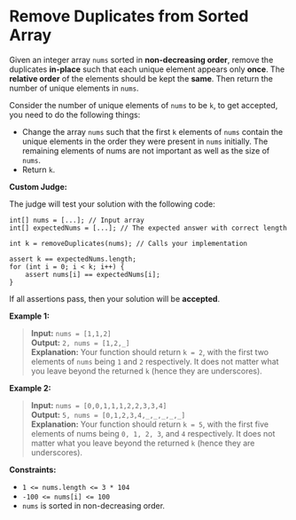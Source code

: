 # Remove Duplicates from Sorted Array

Given an integer array `nums` sorted in **non-decreasing order**, remove the duplicates **in-place** such that each unique element appears only **once**. The **relative order** of the elements should be kept the **same**. Then return the number of unique elements in `nums`.

Consider the number of unique elements of `nums` to be `k`, to get accepted, you need to do the following things:

  * Change the array `nums` such that the first `k` elements of `nums` contain the unique elements in the order they were present in `nums` initially. The remaining elements of nums are not important as well as the size of `nums`.
  * Return `k`.


**Custom Judge:**

The judge will test your solution with the following code:

```
int[] nums = [...]; // Input array
int[] expectedNums = [...]; // The expected answer with correct length

int k = removeDuplicates(nums); // Calls your implementation

assert k == expectedNums.length;
for (int i = 0; i < k; i++) {
    assert nums[i] == expectedNums[i];
}
```

If all assertions pass, then your solution will be **accepted**.

 


**Example 1:**
> **Input:** `nums = [1,1,2]`  
> **Output:** `2, nums = [1,2,_]`  
> **Explanation:** Your function should return `k = 2`, with the first two elements of `nums` being `1` and `2` respectively.
It does not matter what you leave beyond the returned `k` (hence they are underscores).

**Example 2:**
> **Input:** `nums = [0,0,1,1,1,2,2,3,3,4]`  
> **Output:** `5, nums = [0,1,2,3,4,_,_,_,_,_]`  
> **Explanation:** Your function should return `k = 5`, with the first five elements of nums being `0, 1, 2, 3`, and `4` respectively.
It does not matter what you leave beyond the returned `k` (hence they are underscores).
 

**Constraints:**
  * `1 <= nums.length <= 3 * 104`
  * `-100 <= nums[i] <= 100`
  * `nums` is sorted in non-decreasing order.
